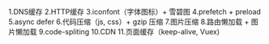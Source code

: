 1.DNS缓存
2.HTTP缓存
3.iconfont（字体图标）+ 雪碧图
4.prefetch + preload
5.async defer
6.代码压缩（js, css）+ gzip 压缩
7.图片压缩
8.路由懒加载 + 图片懒加载
9.code-spliting
10.CDN
11.页面缓存（keep-alive, Vuex)
